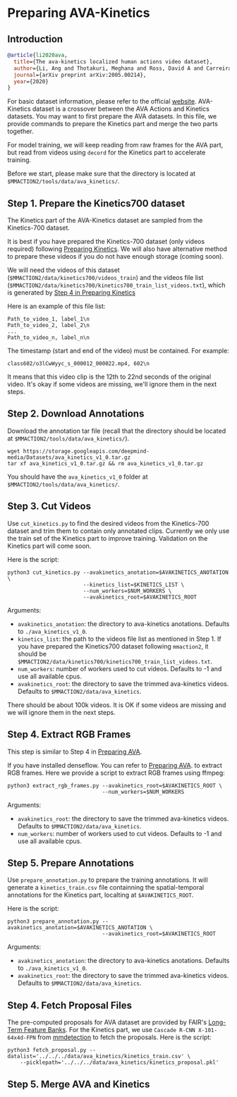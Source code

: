 # Preparing AVA-Kinetics

## Introduction

<!-- [DATASET] -->

```BibTeX
@article{li2020ava,
  title={The ava-kinetics localized human actions video dataset},
  author={Li, Ang and Thotakuri, Meghana and Ross, David A and Carreira, Jo{\~a}o and Vostrikov, Alexander and Zisserman, Andrew},
  journal={arXiv preprint arXiv:2005.00214},
  year={2020}
}
```

For basic dataset information, please refer to the official [website](https://research.google.com/ava/index.html).
AVA-Kinetics dataset is a crossover between the AVA Actions and Kinetics datasets. You may want to first prepare the AVA datasets. In this file, we provide commands to prepare the Kinetics part and merge the two parts together.

For model training, we will keep reading from raw frames for the AVA part, but read from videos using `decord` for the Kinetics part to accelerate training.

Before we start, please make sure that the directory is located at `$MMACTION2/tools/data/ava_kinetics/`.

## Step 1. Prepare the Kinetics700 dataset

The Kinetics part of the AVA-Kinetics dataset are sampled from the Kinetics-700 dataset.

It is best if you have prepared the Kinetics-700 dataset (only videos required) following
[Preparing Kinetics](https://github.com/open-mmlab/mmaction2/tree/master/tools/data/kinetics). We will also have alternative method to prepare these videos if you do not have enough storage (coming soon).

We will need the videos of this dataset (`$MMACTION2/data/kinetics700/videos_train`) and the videos file list (`$MMACTION2/data/kinetics700/kinetics700_train_list_videos.txt`), which is generated by [Step 4 in Preparing Kinetics](https://github.com/open-mmlab/mmaction2/tree/master/tools/data/kinetics#step-4-generate-file-list)

Here is an example of this file list:

```
Path_to_video_1, label_1\n
Path_to_video_2, label_2\n
...
Path_to_video_n, label_n\n
```

The timestamp (start and end of the video) must be contained. For example:

```
class602/o3lCwWyyc_s_000012_000022.mp4, 602\n
```

It means that this video clip is the 12th to 22nd seconds of the original video. It's okay if some videos are missing, we'll ignore them in the next steps.

## Step 2. Download Annotations

Download the annotation tar file (recall that the directory should be located at `$MMACTION2/tools/data/ava_kinetics/`).

```shell
wget https://storage.googleapis.com/deepmind-media/Datasets/ava_kinetics_v1_0.tar.gz
tar xf ava_kinetics_v1_0.tar.gz && rm ava_kinetics_v1_0.tar.gz
```

You should have the `ava_kinetics_v1_0` folder at `$MMACTION2/tools/data/ava_kinetics/`.

## Step 3. Cut Videos

Use `cut_kinetics.py` to find the desired videos from the Kinetics-700 dataset and trim them to contain only annotated clips. Currently we only use the train set of the Kinetics part to improve training. Validation on the Kinetics part will come soon.

Here is the script:

```shell
python3 cut_kinetics.py --avakinetics_anotation=$AVAKINETICS_ANOTATION \
                        --kinetics_list=$KINETICS_LIST \
                        --num_workers=$NUM_WORKERS \
                        --avakinetics_root=$AVAKINETICS_ROOT
```

Arguments:

- `avakinetics_anotation`: the directory to ava-kinetics anotations. Defaults to `./ava_kinetics_v1_0`.
- `kinetics_list`: the path to the videos file list as mentioned in Step 1. If you have prepared the Kinetics700 dataset following `mmaction2`, it should be `$MMACTION2/data/kinetics700/kinetics700_train_list_videos.txt`.
- `num_workers`: number of workers used to cut videos. Defaults to -1 and use all available cpus.
- `avakinetics_root`: the directory to save the trimmed ava-kinetics videos. Defaults to `$MMACTION2/data/ava_kinetics`.

There should be about 100k videos. It is OK if some videos are missing and we will ignore them in the next steps.

## Step 4. Extract RGB Frames

This step is similar to Step 4 in [Preparing AVA](https://github.com/open-mmlab/mmaction2/tree/dev-1.x/tools/data/ava#step-4-extract-rgb-and-flow).

If you have installed denseflow. You can refer to [Preparing AVA](https://github.com/open-mmlab/mmaction2/tree/dev-1.x/tools/data/ava#step-4-extract-rgb-and-flow). to extract RGB frames. Here we provide a script to extract RGB frames using ffmpeg:

```shell
python3 extract_rgb_frames.py --avakinetics_root=$AVAKINETICS_ROOT \
                              --num_workers=$NUM_WORKERS
```

Arguments:

- `avakinetics_root`: the directory to save the trimmed ava-kinetics videos. Defaults to `$MMACTION2/data/ava_kinetics`.
- `num_workers`: number of workers used to cut videos. Defaults to -1 and use all available cpus.

## Step 5. Prepare Annotations

Use `prepare_annotation.py` to prepare the training annotations. It will generate a `kinetics_train.csv` file containning the spatial-temporal annotations for the Kinetics part, localting at `$AVAKINETICS_ROOT`.

Here is the script:

```shell
python3 prepare_annotation.py --avakinetics_anotation=$AVAKINETICS_ANOTATION \
                              --avakinetics_root=$AVAKINETICS_ROOT
```

Arguments:

- `avakinetics_anotation`: the directory to ava-kinetics anotations. Defaults to `./ava_kinetics_v1_0`.
- `avakinetics_root`: the directory to save the trimmed ava-kinetics videos. Defaults to `$MMACTION2/data/ava_kinetics`.

## Step 4. Fetch Proposal Files

The pre-computed proposals for AVA dataset are provided by FAIR's [Long-Term Feature Banks](https://github.com/facebookresearch/video-long-term-feature-banks). For the Kinetics part, we use `Cascade R-CNN X-101-64x4d-FPN` from [mmdetection](https://download.openmmlab.com/mmdetection/v2.0/cascade_rcnn/cascade_rcnn_x101_64x4d_fpn_1x_coco/cascade_rcnn_x101_64x4d_fpn_1x_coco_20200515_075702-43ce6a30.pth) to fetch the proposals. Here is the script:

```shell
python3 fetch_proposal.py --datalist='../../../data/ava_kinetics/kinetics_train.csv' \
    --picklepath='../../../data/ava_kinetics/kinetics_proposal.pkl'
```

## Step 5. Merge AVA and Kinetics
